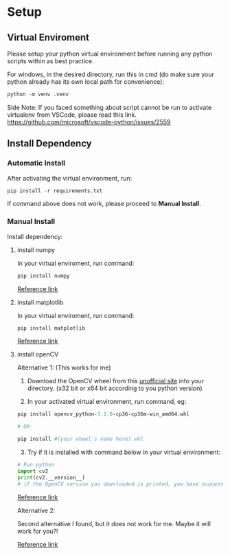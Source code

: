 # Setup

## Virtual Enviroment
Please setup your python virtual environment before running any python scripts within as best practice.

For windows, in the desired directory, run this in cmd (do make sure your python already has its own local path for convenience):
```python
python -m venv .venv
```

Side Note:
If you faced something about script cannot be run to activate virtualenv from VSCode,
please read this link. https://github.com/microsoft/vscode-python/issues/2559

## Install Dependency
### Automatic Install
After activating the virtual environment, run:

```python
pip install -r requirements.txt
```

If command above does not work, please proceed to **Manual Install**.

### Manual Install
Install dependency:
1. install numpy
    
    In your virtual enviroment, run command:
    ```python
    pip install numpy
    ```

    [Reference link](https://numpy.org/install/)

2. install matplotlib

    In your virtual enviroment, run command:
    ```python
    pip install matplotlib
    ```

    [Reference link](https://problemsolvingwithpython.com/06-Plotting-with-Matplotlib/06.02-Installing%20Matplotlib/)

3. install openCV

    Alternative 1: (This works for me)

    1) Download the OpenCV wheel from this [unofficial site](http://www.lfd.uci.edu/~gohlke/pythonlibs/#opencv) into your directory. (x32 bit or x64 bit according to you python version)

    2) In your activated virtual environment, run command, eg:
    ```python
    pip install opencv_python‑3.2.0‑cp36‑cp36m‑win_amd64.whl

    # OR

    pip install #(your wheel's name here).whl
    ```

    3) Try if it is installed with command below in your virtual environment:

    ```python
    # Run python
    import cv2
    print(cv2.__version__)
    # if the OpenCV version you downloaded is printed, you have suucessfully installed it, congratulation!
    ```

    [Reference link](https://stackoverflow.com/questions/43184887/dll-load-failed-error-when-importing-cv2)


    Alternative 2:

    Second alternative I found, but it does not work for me. Maybe it will work for you?!

    [Reference link](https://docs.opencv.org/master/d5/de5/tutorial_py_setup_in_windows.html)